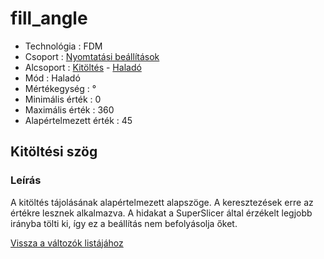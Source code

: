 # fill\_angle

* Technológia : FDM
* Csoport : [Nyomtatási beállítások](../../../konfig/print_settings)
* Alcsoport : [Kitöltés](../../beallitasok/print_settings.md#remplissage) - [Haladó](fill_angle.md)
* Mód : Haladó
* Mértékegység : °
* Minimális érték :  0
* Maximális érték :  360
* Alapértelmezett érték : 45

## Kitöltési szög

### Leírás

A kitöltés tájolásának alapértelmezett alapszöge. A keresztezések erre az értékre lesznek alkalmazva. A hidakat a SuperSlicer által érzékelt legjobb irányba tölti ki, így ez a beállítás nem befolyásolja őket.

[Vissza a változók listájához](../../variable_list)

